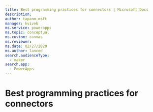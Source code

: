 ```yaml
---
title: Best programming practices for connectors | Microsoft Docs
description: 
author: tapanm-msft
manager: kvivek
ms.service: powerapps
ms.topic: conceptual
ms.custom: canvas
ms.reviewer: 
ms.date: 02/27/2020
ms.author: lanced
search.audienceType: 
  - maker
search.app: 
  - PowerApps
---
```

# Best programming practices for connectors


